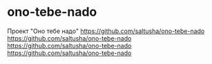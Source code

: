 # ono-tebe-nado

Проект "Оно тебе надо"
https://github.com/saltusha/ono-tebe-nado
https://github.com/saltusha/ono-tebe-nado
https://github.com/saltusha/ono-tebe-nado
https://github.com/saltusha/ono-tebe-nado
